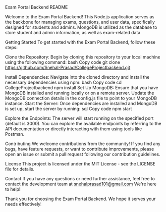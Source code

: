 Exam Portal Backend README

Welcome to the Exam Portal Backend! This Node.js application serves as the backbone for managing exams, questions, and user data, specifically designed for students and admins. MongoDB is utilized as the database to store student and admin information, as well as exam-related data.

Getting Started
To get started with the Exam Portal Backend, follow these steps:

Clone the Repository: Begin by cloning this repository to your local machine using the following command:
bash
Copy code
git clone https://github.com/Snehal-Prasad/CollegeProjectbackend.git

Install Dependencies: Navigate into the cloned directory and install the necessary dependencies using npm:
bash
Copy code
cd CollegeProjectbackend
npm install
Set Up MongoDB: Ensure that you have MongoDB installed and running locally or on a remote server. Update the MongoDB connection details in the config.js file to point to your MongoDB instance.
Start the Server: Once dependencies are installed and MongoDB is set up, start the server by running:
sql
Copy code
npm start

Explore the Endpoints: The server will start running on the specified port (default is 3000). You can explore the available endpoints by referring to the API documentation or directly interacting with them using tools like Postman.


Contributing
We welcome contributions from the community! If you find any bugs, have feature requests, or want to contribute improvements, please open an issue or submit a pull request following our contribution guidelines.

License
This project is licensed under the MIT License - see the LICENSE file for details.

Contact
If you have any questions or need further assistance, feel free to contact the development team at snehalprasad101@gmail.com We're here to help!

Thank you for choosing the Exam Portal Backend. We hope it serves your needs effectively!
